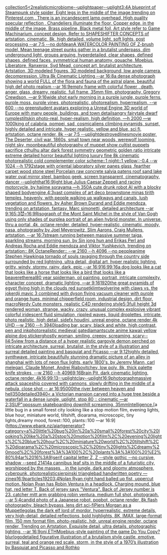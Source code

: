 [collection](https://www.ebank.nz/aiartgenerator?category=collection)[5](https://www.ebank.nz/aiartgenerator?category=5)[<2](https://www.ebank.nz/aiartgenerator?category=%3C2)[realistic](https://www.ebank.nz/aiartgenerator?category=realistic)[microbiome](https://www.ebank.nz/aiartgenerator?category=microbiome)[--uplight](https://www.ebank.nz/aiartgenerator?category=--uplight)[paper](https://www.ebank.nz/aiartgenerator?category=paper)[--uplight](https://www.ebank.nz/aiartgenerator?category=--uplight)[3:4](https://www.ebank.nz/aiartgenerator?category=3%3A4)[A blueprint of Steampunk style spider,   Eight legs in the middle of the image,trending on Pinterest.com  , There is an incandescent lamp overhead, High quality specular reflection ,  Chandeliers illuminate the floor, Copper  edge, in the middle of the image, Brass pipeline,  Black metal foil,  Art style refer to Game Machinarium.  concept design, Refer to SHAPESHIFTER CONCEPTS  of artstation, cinematic,  8k, high detailed,  volume light,  soft lights,  post processing    --ar 7:5   --no dof](https://www.ebank.nz/aiartgenerator?category=A%20blueprint%20of%20Steampunk%20style%20spider%2C%20%20%20Eight%20legs%20in%20the%20middle%20of%20the%20image%2Ctrending%20on%20Pinterest.com%20%20%2C%20There%20is%20an%20incandescent%20lamp%20overhead%2C%20High%20quality%20specular%20reflection%20%2C%20%20Chandeliers%20illuminate%20the%20floor%2C%20Copper%20%20edge%2C%20in%20the%20middle%20of%20the%20image%2C%20Brass%20pipeline%2C%20%20Black%20metal%20foil%2C%20%20Art%20style%20refer%20to%20Game%20Machinarium.%20%20concept%20design%2C%20Refer%20to%20SHAPESHIFTER%20CONCEPTS%20%20of%20artstation%2C%20cinematic%2C%20%208k%2C%20high%20detailed%2C%20%20volume%20light%2C%20%20soft%20lights%2C%20%20post%20processing%20%20%20%20--ar%207%3A5%20%20%20--no%20dof)[dean](https://www.ebank.nz/aiartgenerator?category=dean)[A WATERCOLOR PAINTING OF Z-brush model, Mean teenage street punks gather in a brutalist underpass, dim underground light, groups arguing, hyperdetailed, clear shapes, defined shapes, defined faces, symmetrical human anatomy, gouache, Moebius, Liberatore, Ranxerox, Syd Mead, concept art, brutalist architecture, Artstation, 3D modeled figures, 3D modeled background, low angle camera, decompression, Ultra 8k Cinematic Lighting --ar 16:8](https://www.ebank.nz/aiartgenerator?category=A%20WATERCOLOR%20PAINTING%20OF%20Z-brush%20model%2C%20Mean%20teenage%20street%20punks%20gather%20in%20a%20brutalist%20underpass%2C%20dim%20underground%20light%2C%20groups%20arguing%2C%20hyperdetailed%2C%20clear%20shapes%2C%20defined%20shapes%2C%20defined%20faces%2C%20symmetrical%20human%20anatomy%2C%20gouache%2C%20Moebius%2C%20Liberatore%2C%20Ranxerox%2C%20Syd%20Mead%2C%20concept%20art%2C%20brutalist%20architecture%2C%20Artstation%2C%203D%20modeled%20figures%2C%203D%20modeled%20background%2C%20low%20angle%20camera%2C%20decompression%2C%20Ultra%208k%20Cinematic%20Lighting%20--ar%2016%3A8)[a dense photograph showing a world FULL of the flora and fauna of the astral plane. beautiful high def photo realism --ar 16:9](https://www.ebank.nz/aiartgenerator?category=a%20dense%20photograph%20showing%20a%20world%20FULL%20of%20the%20flora%20and%20fauna%20of%20the%20astral%20plane.%20beautiful%20high%20def%20photo%20realism%20--ar%2016%3A9)[empty frame with colorful flower , death, anger, glass, dreamy, realistic, full frame, 35mm film, photography, Gregory Crewdson, —ar 9:16](https://www.ebank.nz/aiartgenerator?category=empty%20frame%20with%20colorful%20flower%20%2C%20death%2C%20anger%2C%20glass%2C%20dreamy%2C%20realistic%2C%20full%20frame%2C%2035mm%20film%2C%20photography%2C%20Gregory%20Crewdson%2C%20%E2%80%94ar%209%3A16)[wide shot early morning in a purple jungle, purple ferns, purple moss, purple vines, photorealistic, photorealism, hyperrealism, --w 600 --no green](https://www.ebank.nz/aiartgenerator?category=wide%20shot%20early%20morning%20in%20a%20purple%20jungle%2C%20purple%20ferns%2C%20purple%20moss%2C%20purple%20vines%2C%20photorealistic%2C%20photorealism%2C%20hyperrealism%2C%20--w%20600%20--no%20green)[student avatars exploring a Unreal Engine 3D world of Europe with many people, buildings, and town details](https://www.ebank.nz/aiartgenerator?category=student%20avatars%20exploring%20a%20Unreal%20Engine%203D%20world%20of%20Europe%20with%20many%20people%2C%20buildings%2C%20and%20town%20details)[angry fairytale dwarf rumplestiltskin photo-real, hyper-realism, high definition, —h 2000 —w 1000](https://www.ebank.nz/aiartgenerator?category=angry%20fairytale%20dwarf%20rumplestiltskin%20photo-real%2C%20hyper-realism%2C%20high%20definition%2C%20%E2%80%94h%202000%20%E2%80%94w%201000)[king of calabria, pompei, sad, cosmic](https://www.ebank.nz/aiartgenerator?category=king%20of%20calabria%2C%20pompei%2C%20sad%2C%20cosmic)[aliens climbing pyramids, sunset, highly detailed and intricate, hyper realistic, yellow and blue, sci fi, artstation, octane render, 8k --ar 7:5 --uplight](https://www.ebank.nz/aiartgenerator?category=aliens%20climbing%20pyramids%2C%20sunset%2C%20highly%20detailed%20and%20intricate%2C%20hyper%20realistic%2C%20yellow%20and%20blue%2C%20sci%20fi%2C%20artstation%2C%20octane%20render%2C%208k%20--ar%207%3A5%20--uplight)[destroyed](https://www.ebank.nz/aiartgenerator?category=destroyed)[lines](https://www.ebank.nz/aiartgenerator?category=lines)[movie poster, The Deserter, civil war, 1860s, small town near woods, werewolf looming, night sky, moon](https://www.ebank.nz/aiartgenerator?category=movie%20poster%2C%20The%20Deserter%2C%20civil%20war%2C%201860s%2C%20small%20town%20near%20woods%2C%20werewolf%20looming%2C%20night%20sky%2C%20moon)[beautiful photography of muppet show cultist puppets sacrifice cthulhu altar dark forest symmetry geometric golden ratio intricate extreme detailed horror beautiful lighting luxury fine 8k  cinematic photorealistic cold complementer color scheme::1 night::1 yellow::-0.4 --w 1024 --h 1792](https://www.ebank.nz/aiartgenerator?category=beautiful%20photography%20of%20muppet%20show%20cultist%20puppets%20sacrifice%20cthulhu%20altar%20dark%20forest%20symmetry%20geometric%20golden%20ratio%20intricate%20extreme%20detailed%20horror%20beautiful%20lighting%20luxury%20fine%208k%20%20cinematic%20photorealistic%20cold%20complementer%20color%20scheme%3A%3A1%20night%3A%3A1%20yellow%3A%3A-0.4%20--w%201024%20--h%201792)[stage with oriental laboratory silver panes glass ,fearther carpet wood stone steel Porcelain raw concrete salvia patens roof sand lake water oval mirror steel, bamboo geek, screen transparent, cinematography, dancer --uplight](https://www.ebank.nz/aiartgenerator?category=stage%20with%20oriental%20laboratory%20silver%20panes%20glass%20%2Cfearther%20carpet%20wood%20stone%20steel%20Porcelain%20raw%20concrete%20salvia%20patens%20roof%20sand%20lake%20water%20oval%20mirror%20steel%2C%20bamboo%20geek%2C%20screen%20transparent%2C%20cinematography%2C%20dancer%20--uplight)[hat](https://www.ebank.nz/aiartgenerator?category=hat)[16:9](https://www.ebank.nz/aiartgenerator?category=16%3A9)[light blue Julius·Caesar·Zeppeli and racing motorcycle, by hajime sorayama —h 350](https://www.ebank.nz/aiartgenerator?category=light%20blue%20Julius%C2%B7Caesar%C2%B7Zeppeli%20and%20racing%20motorcycle%2C%20by%20hajime%20sorayama%20%E2%80%94h%20350)[A cute drunk robot AI with a blocky shaped body](https://www.ebank.nz/aiartgenerator?category=A%20cute%20drunk%20robot%20AI%20with%20a%20blocky%20shaped%20body)[engine,](https://www.ebank.nz/aiartgenerator?category=engine%2C)[4:3](https://www.ebank.nz/aiartgenerator?category=4%3A3)[vast complex of art deco brownstone minas tirith temples, heavenly, with people walking up walkways and canals, lush vegetation and flowers, by Asher Brown Durand and Eddie mendoza, trending on artstation, fantasy, Marc simonetti, detailed architecture --ar 9:16](https://www.ebank.nz/aiartgenerator?category=vast%20complex%20of%20art%20deco%20brownstone%20minas%20tirith%20temples%2C%20heavenly%2C%20with%20people%20walking%20up%20walkways%20and%20canals%2C%20lush%20vegetation%20and%20flowers%2C%20by%20Asher%20Brown%20Durand%20and%20Eddie%20mendoza%2C%20trending%20on%20artstation%2C%20fantasy%2C%20Marc%20simonetti%2C%20detailed%20architecture%20--ar%209%3A16)[5:3](https://www.ebank.nz/aiartgenerator?category=5%3A3)[😈💀](https://www.ebank.nz/aiartgenerator?category=%F0%9F%98%88%F0%9F%92%80)[16:9](https://www.ebank.nz/aiartgenerator?category=16%3A9)[Risograph of the Mont Saint Michel in the style of Van Gogh using only shades of purple](https://www.ebank.nz/aiartgenerator?category=Risograph%20of%20the%20Mont%20Saint%20Michel%20in%20the%20style%20of%20Van%20Gogh%20using%20only%20shades%20of%20purple)[a portrait of an alien hybrid monster. In universe, thru a portal, 4k, octane render, detailed, hyper-realistic, cinematic, moody, nasa, photography by Joel Meyerowitz, Slim Aarons, Craig Mullens, artstation, --ar 16:7](https://www.ebank.nz/aiartgenerator?category=a%20portrait%20of%20an%20alien%20hybrid%20monster.%20In%20universe%2C%20thru%20a%20portal%2C%204k%2C%20octane%20render%2C%20detailed%2C%20hyper-realistic%2C%20cinematic%2C%20moody%2C%20nasa%2C%20photography%20by%20Joel%20Meyerowitz%2C%20Slim%20Aarons%2C%20Craig%20Mullens%2C%20artstation%2C%20--ar%2016%3A7)[stream running between massive summer taiga, sparkling streams, morning sun, by Sin jong hun and Erikas Perl and Andreas Rocha and Eddie mendoza and Viktor Yushkevich, trending on artstation:: 8K OctaneRender::   --w 2160  --h 4096 --no people](https://www.ebank.nz/aiartgenerator?category=stream%20running%20between%20massive%20summer%20taiga%2C%20sparkling%20streams%2C%20morning%20sun%2C%20by%20Sin%20jong%20hun%20and%20Erikas%20Perl%20and%20Andreas%20Rocha%20and%20Eddie%20mendoza%20and%20Viktor%20Yushkevich%2C%20trending%20on%20artstation%3A%3A%208K%20OctaneRender%3A%3A%20%20%20--w%202160%20%20--h%204096%20--no%20people)[anime Stephen Hawking](https://www.ebank.nz/aiartgenerator?category=anime%20Stephen%20Hawking)[a tornado of souls ravaging through the country side surrounded by red lightning, ultra detail, digital art, hyper realistic lighting, gritty, windy, stormy, rainy, dark, epic --ar 16:9](https://www.ebank.nz/aiartgenerator?category=a%20tornado%20of%20souls%20ravaging%20through%20the%20country%20side%20surrounded%20by%20red%20lightning%2C%20ultra%20detail%2C%20digital%20art%2C%20hyper%20realistic%20lighting%2C%20gritty%2C%20windy%2C%20stormy%2C%20rainy%2C%20dark%2C%20epic%20--ar%2016%3A9)[16:9](https://www.ebank.nz/aiartgenerator?category=16%3A9)[9:16](https://www.ebank.nz/aiartgenerator?category=9%3A16)[a dog looks like a cat that looks like a horse that looks like a bird that looks like a beaver](https://www.ebank.nz/aiartgenerator?category=a%20dog%20looks%20like%20a%20cat%20that%20looks%20like%20a%20horse%20that%20looks%20like%20a%20bird%20that%20looks%20like%20a%20beaver)[ethereal](https://www.ebank.nz/aiartgenerator?category=ethereal)[80 year spiderman, oil painting, portrait, intricate complexity, character concept, dramatic lighting, —ar 9:16](https://www.ebank.nz/aiartgenerator?category=80%20year%20spiderman%2C%20oil%20painting%2C%20portrait%2C%20intricate%20complexity%2C%20character%20concept%2C%20dramatic%20lighting%2C%20%E2%80%94ar%209%3A16)[1920](https://www.ebank.nz/aiartgenerator?category=1920)[the great pyramids of egypt flying high in the clouds red sunset](https://www.ebank.nz/aiartgenerator?category=the%20great%20pyramids%20of%20egypt%20flying%20high%20in%20the%20clouds%20red%20sunset)[klimt](https://www.ebank.nz/aiartgenerator?category=klimt)[wolverine with claws vs. the joker](https://www.ebank.nz/aiartgenerator?category=wolverine%20with%20claws%20vs.%20the%20joker)[dji mavic 3 combined with dyson flying vacuum cleaner with purple and orange hues, minimal chipperfield room, industrial design, dirt floor, macro](https://www.ebank.nz/aiartgenerator?category=dji%20mavic%203%20combined%20with%20dyson%20flying%20vacuum%20cleaner%20with%20purple%20and%20orange%20hues%2C%20minimal%20chipperfield%20room%2C%20industrial%20design%2C%20dirt%20floor%2C%20macro)[Nerdy  Cute  monsters, realistic C4D rendering style](https://www.ebank.nz/aiartgenerator?category=Nerdy%20%20Cute%20%20monsters%2C%20realistic%20C4D%20rendering%20style)[5:3](https://www.ebank.nz/aiartgenerator?category=5%3A3)[full height 3d rendered woman,  strange, wacky, crazy, unusual complex explosive vibrant colorful iridescent  fluid simulation, rippled waves, liquid droplettes, intricate, photo realistic, high detail, sidefx houdini, unreal engine, octane render 4k UHD --w 2160 --h 3940](https://www.ebank.nz/aiartgenerator?category=full%20height%203d%20rendered%20woman%2C%20%20strange%2C%20wacky%2C%20crazy%2C%20unusual%20complex%20explosive%20vibrant%20colorful%20iridescent%20%20fluid%20simulation%2C%20rippled%20waves%2C%20liquid%20droplettes%2C%20intricate%2C%20photo%20realistic%2C%20high%20detail%2C%20sidefx%20houdini%2C%20unreal%20engine%2C%20octane%20render%204k%20UHD%20--w%202160%20--h%203940)[loading bar, scary, black and white, high contrast, pen and ink](https://www.ebank.nz/aiartgenerator?category=loading%20bar%2C%20scary%2C%20black%20and%20white%2C%20high%20contrast%2C%20pen%20and%20ink)[photorealistic medieval gate](https://www.ebank.nz/aiartgenerator?category=photorealistic%20medieval%20gate)[diamants](https://www.ebank.nz/aiartgenerator?category=diamants)[cute anime kawaii yellow alpine dog sticker](https://www.ebank.nz/aiartgenerator?category=cute%20anime%20kawaii%20yellow%20alpine%20dog%20sticker)[ghostly woman, smiling, creepy, screaming, scary](https://www.ebank.nz/aiartgenerator?category=ghostly%20woman%2C%20smiling%2C%20creepy%2C%20screaming%2C%20scary)[--ll](https://www.ebank.nz/aiartgenerator?category=--ll)[4:5](https://www.ebank.nz/aiartgenerator?category=4%3A5)[view from a distance of a hyper realistic gargoyle demon perched on intricate architecture, surreal, brutalist, in the style of a illustration and surreal detailed painting and basquiat and Picasso —ar 9:12](https://www.ebank.nz/aiartgenerator?category=view%20from%20a%20distance%20of%20a%20hyper%20realistic%20gargoyle%20demon%20perched%20on%20intricate%20architecture%2C%20surreal%2C%20brutalist%2C%20in%20the%20style%20of%20a%20illustration%20and%20surreal%20detailed%20painting%20and%20basquiat%20and%20Picasso%20%E2%80%94ar%209%3A12)[highly detailed, synthwave, intricate beautifully stunning dramatic picture of an alley in shanghai with lots of neon flux lights, early 1800's, by Jeremy Mann, carl melegari, Claude Monet, Andrei Riabovitchev, low poly, 8k, thick palette knife strokes, --w 2160  --h 4096](https://www.ebank.nz/aiartgenerator?category=highly%20detailed%2C%20synthwave%2C%20intricate%20beautifully%20stunning%20dramatic%20picture%20of%20an%20alley%20in%20shanghai%20with%20lots%20of%20neon%20flux%20lights%2C%20early%201800%27s%2C%20by%20Jeremy%20Mann%2C%20carl%20melegari%2C%20Claude%20Monet%2C%20Andrei%20Riabovitchev%2C%20low%20poly%2C%208k%2C%20thick%20palette%20knife%20strokes%2C%20--w%202160%20%20--h%204096)[9:16](https://www.ebank.nz/aiartgenerator?category=9%3A16)[Brain Pit, dark cinematic lighting, octane render, 4k](https://www.ebank.nz/aiartgenerator?category=Brain%20Pit%2C%20dark%20cinematic%20lighting%2C%20octane%20render%2C%204k)[16:9](https://www.ebank.nz/aiartgenerator?category=16%3A9)[9:13](https://www.ebank.nz/aiartgenerator?category=9%3A13)[--uplight](https://www.ebank.nz/aiartgenerator?category=--uplight)[clay](https://www.ebank.nz/aiartgenerator?category=clay)[--uplight](https://www.ebank.nz/aiartgenerator?category=--uplight)[16:9](https://www.ebank.nz/aiartgenerator?category=16%3A9)[photograph](https://www.ebank.nz/aiartgenerator?category=photograph)[massive attack spaceship covered with cannons, slowly drifting in the middle of a nebula, close shot -- ar 16:9](https://www.ebank.nz/aiartgenerator?category=massive%20attack%20spaceship%20covered%20with%20cannons%2C%20slowly%20drifting%20in%20the%20middle%20of%20a%20nebula%2C%20close%20shot%20--%20ar%2016%3A9)[5000](https://www.ebank.nz/aiartgenerator?category=5000)[the river between heaven and hell](https://www.ebank.nz/aiartgenerator?category=the%20river%20between%20heaven%20and%20hell)[350](https://www.ebank.nz/aiartgenerator?category=350)[detailed](https://www.ebank.nz/aiartgenerator?category=detailed)[3940](https://www.ebank.nz/aiartgenerator?category=3940)[< a Victorian mansion carved into a huge tree beside a waterfall in a dense jungle, uplight, stop 80 :: cinematic —ar 2:3](https://www.ebank.nz/aiartgenerator?category=%3C%20a%20Victorian%20mansion%20carved%20into%20a%20huge%20tree%20beside%20a%20waterfall%20in%20a%20dense%20jungle%2C%20uplight%2C%20stop%2080%20%3A%3A%20cinematic%20%E2%80%94ar%202%3A3)[](https://www.ebank.nz/aiartgenerator?category=)[SUP"](https://www.ebank.nz/aiartgenerator?category=SUP%22)[opossum skateboarding downhill screaming, 35mm](https://www.ebank.nz/aiartgenerator?category=opossum%20skateboarding%20downhill%20screaming%2C%2035mm)[Intelligence.](https://www.ebank.nz/aiartgenerator?category=Intelligence.)[a little bug in a small forest city looking like a stop motion film, evening lights, blue hour, miniature world, tiltshift, dioarama, microscopic, tiny lights,dreamy mood, forest::100, plants::100 —ar 16:9](https://www.ebank.nz/aiartgenerator?category=a%20little%20bug%20in%20a%20small%20forest%20city%20looking%20like%20a%20stop%20motion%20film%2C%20evening%20lights%2C%20blue%20hour%2C%20miniature%20world%2C%20tiltshift%2C%20dioarama%2C%20microscopic%2C%20tiny%20lights%2Cdreamy%20mood%2C%20forest%3A%3A100%2C%20plants%3A%3A100%20%E2%80%94ar%2016%3A9)[serif capital letter Z, Z --style gothic --no cursive, shadow --seed 21414](https://www.ebank.nz/aiartgenerator?category=serif%20capital%20letter%20Z%2C%20Z%20--style%20gothic%20--no%20cursive%2C%20shadow%20--seed%2021414)[a cannibus leaf sits in the middle of a futuristic city, worshipped by the masses, , in the jungle, dark and gloomy atmosphere, cyberpunk, photorealistic](https://www.ebank.nz/aiartgenerator?category=a%20cannibus%20leaf%20sits%20in%20the%20middle%20of%20a%20futuristic%20city%2C%20worshipped%20by%20the%20masses%2C%20%2C%20in%20the%20jungle%2C%20dark%20and%20gloomy%20atmosphere%2C%20cyberpunk%2C%20photorealistic)[sierpinski triangle](https://www.ebank.nz/aiartgenerator?category=sierpinski%20triangle)[bad handwritten poetry —zineq](https://www.ebank.nz/aiartgenerator?category=bad%20handwritten%20poetry%20%E2%80%94zineq)[16:9](https://www.ebank.nz/aiartgenerator?category=16%3A9)[particles](https://www.ebank.nz/aiartgenerator?category=particles)[1920](https://www.ebank.nz/aiartgenerator?category=1920)[3:4](https://www.ebank.nz/aiartgenerator?category=3%3A4)[Nolan Ryan right hand balled up fist, uppercut motion. Nolan Ryan has Robin Ventura in a headlock. Charging mound. blue hat, red letter T. Back of jersey says "Ventura". Back of Jersey number is 23. catcher mitt arm grabbing robin ventura. medium full shot, photograph. --ar 5:4](https://www.ebank.nz/aiartgenerator?category=Nolan%20Ryan%20right%20hand%20balled%20up%20fist%2C%20uppercut%20motion.%20Nolan%20Ryan%20has%20Robin%20Ventura%20in%20a%20headlock.%20Charging%20mound.%20blue%20hat%2C%20red%20letter%20T.%20Back%20of%20jersey%20says%20%22Ventura%22.%20Back%20of%20Jersey%20number%20is%2023.%20catcher%20mitt%20arm%20grabbing%20robin%20ventura.%20medium%20full%20shot%2C%20photograph.%20--ar%205%3A4)[candid photo of a Japanese robot, popbot, octane render, 8k,flash photography, bleach bypass, lens dirt,](https://www.ebank.nz/aiartgenerator?category=candid%20photo%20of%20a%20Japanese%20robot%2C%20popbot%2C%20octane%20render%2C%208k%2Cflash%20photography%2C%20bleach%20bypass%2C%20lens%20dirt%2C)[sci-fi](https://www.ebank.nz/aiartgenerator?category=sci-fi)[Piers Morgan as a Muppet](https://www.ebank.nz/aiartgenerator?category=Piers%20Morgan%20as%20a%20Muppet)[legolas the dark elf lord of mordor, hyperrealistic, extreme details, very high-detail, detailed reflections, bold highlights, 8K, IMAX, large-format film, 150 mm format film, photo-realistic, hdr, unreal engine render, octane render, Trending on Artstation, Exquisite detail, ultra details, photographic lighting, --ar 16:9](https://www.ebank.nz/aiartgenerator?category=legolas%20the%20dark%20elf%20lord%20of%20mordor%2C%20hyperrealistic%2C%20extreme%20details%2C%20very%20high-detail%2C%20detailed%20reflections%2C%20bold%20highlights%2C%208K%2C%20IMAX%2C%20large-format%20film%2C%20150%20mm%20format%20film%2C%20photo-realistic%2C%20hdr%2C%20unreal%20engine%20render%2C%20octane%20render%2C%20Trending%20on%20Artstation%2C%20Exquisite%20detail%2C%20ultra%20details%2C%20photographic%20lighting%2C%20--ar%2016%3A9)[oni,ETH](https://www.ebank.nz/aiartgenerator?category=oni%2CETH)[Moebius-style painting of the game Do You Copy?](https://www.ebank.nz/aiartgenerator?category=Moebius-style%20painting%20of%20the%20game%20Do%20You%20Copy%3F)[blur](https://www.ebank.nz/aiartgenerator?category=blur)[logo](https://www.ebank.nz/aiartgenerator?category=logo)[detailed figurative illustration of a brutalism style castle, emotive, surreal, teal and orange red scale, storm, in the style of a 1970’s illustration by Basquiat and Picasso and Rothko](https://www.ebank.nz/aiartgenerator?category=detailed%20figurative%20illustration%20of%20a%20brutalism%20style%20castle%2C%20emotive%2C%20surreal%2C%20teal%20and%20orange%20red%20scale%2C%20storm%2C%20in%20the%20style%20of%20a%201970%E2%80%99s%20illustration%20by%20Basquiat%20and%20Picasso%20and%20Rothko)